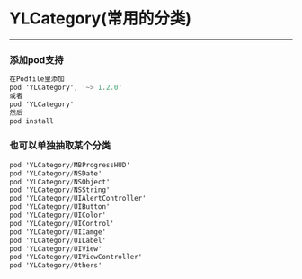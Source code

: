 # YLCategory(常用的分类)
-----------
### 添加pod支持

``` objective-c
在Podfile里添加
pod 'YLCategory', '~> 1.2.0'
或者
pod 'YLCategory'
然后
pod install
```

### 也可以单独抽取某个分类
``` objective-c
pod 'YLCategory/MBProgressHUD'
pod 'YLCategory/NSDate'
pod 'YLCategory/NSObject'
pod 'YLCategory/NSString'
pod 'YLCategory/UIAlertController'
pod 'YLCategory/UIButton'
pod 'YLCategory/UIColor'
pod 'YLCategory/UIControl'
pod 'YLCategory/UIIamge'
pod 'YLCategory/UILabel'
pod 'YLCategory/UIView'
pod 'YLCategory/UIViewController'
pod 'YLCategory/Others'
```
